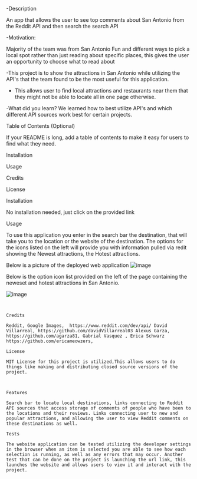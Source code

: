 -Description 

An app that allows the user to see top comments about San Antonio from the Reddit API and then search the search API 

-Motivation: 

Majority of the team was from San Antonio Fun and different ways to pick a local spot rather than just reading about specific places, this gives the user an opportunity to choose what to read about 

-This project is to show the attractions in San Antonio while utilizing the API's that the team found to be the most useful for this application. 

- This allows user to find local attractions and restaurants near them that they might not be able to locate all in one page otherwise. 

-What did you learn? We learned how to best utilize API's and which different API sources work best for certain projects. 

Table of Contents (Optional) 

If your README is long, add a table of contents to make it easy for users to find what they need. 

Installation 

Usage 

Credits 

License 

Installation 

No installation needed, just click on the provided link 

Usage 

 

To use this application you enter in the search bar the destination, that will take you to the location or the website of the destination. The options for the icons listed on the left will provide you with information pulled via redit showing the Newest attractions, the Hotest attractions. 

Below is a picture of the deployed web application
![image](https://github.com/davidVillarreal03/Super-Team-Project/assets/168944644/69962bc4-8b89-414c-8900-231c5701130f)


Below is the option icon list provided on the left of the page containing the neweset and hotest attractions in San Antonio. 

 ![image](https://github.com/davidVillarreal03/Super-Team-Project/assets/168944644/696c84b9-7203-42df-9b94-4dbaa709fd16)


``` 
 

Credits 

Reddit, Google Images,  https://www.reddit.com/dev/api/ David Villarreal, https://github.com/davidVillarreal03 Alexus Garza, https://github.com/agarza81, Gabrial Vasquez , Erica Schwarz https://github.com/ericameowzers,  

License 

MIT License for this project is utilized,This allows users to do things like making and distributing closed source versions of the project.  

 

Features 

Search bar to locate local destinations, links connecting to Reddit API sources that access storage of comments of people who have been to the locations and their reviews. Links connecting user to new and popular attractions, and allowing the user to view Reddit comments on these destinations as well.  

Tests 

The website application can be tested utilizing the developer settings in the browser when an item is selected you are able to see how each selection is running, as well as any errors that may occur. Another test that can be done on the project is launching the url link, this launches the website and allows users to view it and interact with the project.  
